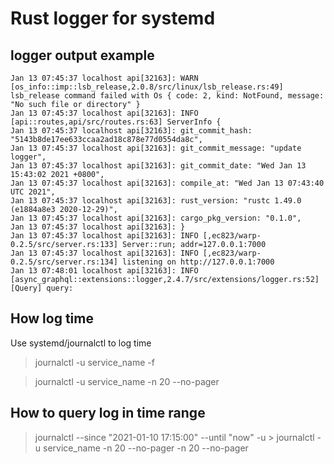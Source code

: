 # Rust logger for systemd

## logger output example
```text
Jan 13 07:45:37 localhost api[32163]: WARN [os_info::imp::lsb_release,2.0.8/src/linux/lsb_release.rs:49] lsb_release command failed with Os { code: 2, kind: NotFound, message: "No such file or directory" }
Jan 13 07:45:37 localhost api[32163]: INFO [api::routes,api/src/routes.rs:63] ServerInfo {
Jan 13 07:45:37 localhost api[32163]: git_commit_hash: "5143b8de17ee633ccaa2ad18c878e77d0554da8c",
Jan 13 07:45:37 localhost api[32163]: git_commit_message: "update logger",
Jan 13 07:45:37 localhost api[32163]: git_commit_date: "Wed Jan 13 15:43:02 2021 +0800",
Jan 13 07:45:37 localhost api[32163]: compile_at: "Wed Jan 13 07:43:40 UTC 2021",
Jan 13 07:45:37 localhost api[32163]: rust_version: "rustc 1.49.0 (e1884a8e3 2020-12-29)",
Jan 13 07:45:37 localhost api[32163]: cargo_pkg_version: "0.1.0",
Jan 13 07:45:37 localhost api[32163]: }
Jan 13 07:45:37 localhost api[32163]: INFO [,ec823/warp-0.2.5/src/server.rs:133] Server::run; addr=127.0.0.1:7000
Jan 13 07:45:37 localhost api[32163]: INFO [,ec823/warp-0.2.5/src/server.rs:134] listening on http://127.0.0.1:7000
Jan 13 07:48:01 localhost api[32163]: INFO [async_graphql::extensions::logger,2.4.7/src/extensions/logger.rs:52] [Query] query:
```

## How log time
Use systemd/journalctl to log time

> journalctl -u service_name -f

> journalctl -u service_name -n 20 --no-pager

## How to query log in time range

> journalctl --since "2021-01-10 17:15:00" --until "now" -u > journalctl -u service_name -n 20 --no-pager
 -n 20 --no-pager
